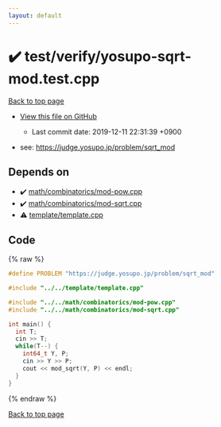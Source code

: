 ```yaml
---
layout: default
---
```


<!-- mathjax config similar to math.stackexchange -->
<script type="text/javascript" async
  src="https://cdnjs.cloudflare.com/ajax/libs/mathjax/2.7.5/MathJax.js?config=TeX-MML-AM_CHTML">
</script>
<script type="text/x-mathjax-config">
  MathJax.Hub.Config({
    TeX: { equationNumbers: { autoNumber: "AMS" }},
    tex2jax: {
      inlineMath: [ ['$','$'] ],
      processEscapes: true
    },
    "HTML-CSS": { matchFontHeight: false },
    displayAlign: "left",
    displayIndent: "2em"
  });
</script>

<script type="text/javascript" src="https://cdnjs.cloudflare.com/ajax/libs/jquery/3.4.1/jquery.min.js"></script>
<script src="https://cdn.jsdelivr.net/npm/jquery-balloon-js@1.1.2/jquery.balloon.min.js" integrity="sha256-ZEYs9VrgAeNuPvs15E39OsyOJaIkXEEt10fzxJ20+2I=" crossorigin="anonymous"></script>
<script type="text/javascript" src="../../../assets/js/copy-button.js"></script>
<link rel="stylesheet" href="../../../assets/css/copy-button.css" />


# :heavy_check_mark: test/verify/yosupo-sqrt-mod.test.cpp

<a href="../../../index.html">Back to top page</a>

* <a href="{{ site.github.repository_url }}/blob/master/test/verify/yosupo-sqrt-mod.test.cpp">View this file on GitHub</a>
    - Last commit date: 2019-12-11 22:31:39 +0900


* see: <a href="https://judge.yosupo.jp/problem/sqrt_mod">https://judge.yosupo.jp/problem/sqrt_mod</a>


## Depends on

* :heavy_check_mark: <a href="../../../library/math/combinatorics/mod-pow.cpp.html">math/combinatorics/mod-pow.cpp</a>
* :heavy_check_mark: <a href="../../../library/math/combinatorics/mod-sqrt.cpp.html">math/combinatorics/mod-sqrt.cpp</a>
* :warning: <a href="../../../library/template/template.cpp.html">template/template.cpp</a>


## Code

<a id="unbundled"></a>
{% raw %}
```cpp
#define PROBLEM "https://judge.yosupo.jp/problem/sqrt_mod"

#include "../../template/template.cpp"

#include "../../math/combinatorics/mod-pow.cpp"
#include "../../math/combinatorics/mod-sqrt.cpp"

int main() {
  int T;
  cin >> T;
  while(T--) {
    int64_t Y, P;
    cin >> Y >> P;
    cout << mod_sqrt(Y, P) << endl;
  }
}

```
{% endraw %}

<a href="../../../index.html">Back to top page</a>

